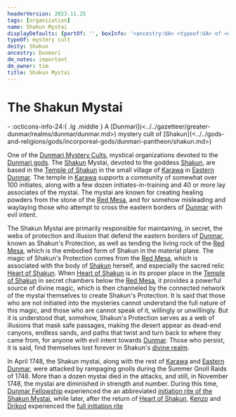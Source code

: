 ```yaml
---
headerVersion: 2023.11.25
tags: [organization]
name: Shakun Mystai
displayDefaults: {partOf: '', boxInfo: '<ancestry:UA> <typeof:UA> of <deity:UA>'}
typeOf: mystery cult
deity: Shakun
ancestry: Dunmari
dm_notes: important
dm_owner: tim
title: Shakun Mystai
---
```

# The Shakun Mystai
<div class="grid cards ext-narrow-margin ext-one-column" markdown>
-
   :octicons-info-24:{ .lg .middle } A [Dunmari](<../../gazetteer/greater-dunmar/realms/dunmar/dunmar.md>) mystery cult of [Shakun](<../../gods-and-religions/gods/incorporeal-gods/dunmari-pantheon/shakun.md>)  
</div>


One of the [Dunmari Mystery Cults](<./dunmari-mystery-cults.md>), mystical organizations devoted to the [Dunmari gods](<../../gods-and-religions/religions/five-siblings/five-siblings.md>). The [Shakun](<../../gods-and-religions/gods/incorporeal-gods/dunmari-pantheon/shakun.md>) Mystai, devoted to the goddess [Shakun](<../../gods-and-religions/gods/incorporeal-gods/dunmari-pantheon/shakun.md>), are based in the [Temple of Shakun](<../../gazetteer/greater-dunmar/realms/dunmar/eastern-dunmar/temple-of-shakun.md>) in the small village of [Karawa](<../../gazetteer/greater-dunmar/realms/dunmar/eastern-dunmar/karawa.md>) in [Eastern Dunmar](<../../gazetteer/greater-dunmar/realms/dunmar/eastern-dunmar/eastern-dunmar.md>). The temple in [Karawa](<../../gazetteer/greater-dunmar/realms/dunmar/eastern-dunmar/karawa.md>) supports a community of somewhat over 100 initiates, along with a few dozen initiates-in-training and 40 or more lay associates of the mystai. The mystai are known for creating healing powders from the stone of the [Red Mesa](<../../gazetteer/greater-dunmar/realms/dunmar/eastern-dunmar/red-mesa.md>), and for somehow misleading and waylaying those who attempt to cross the eastern borders of [Dunmar](<../../gazetteer/greater-dunmar/realms/dunmar/dunmar.md>) with evil intent. 

The Shakun Mystai are primarily responsible for maintaining, in secret, the webs of protection and illusion that defend the eastern borders of [Dunmar](<../../gazetteer/greater-dunmar/realms/dunmar/dunmar.md>), known as Shakun's Protection, as well as tending the living rock of the [Red Mesa](<../../gazetteer/greater-dunmar/realms/dunmar/eastern-dunmar/red-mesa.md>), which is the embodied form of Shakun in the material plane. The magic of Shakun's Protection comes from the [Red Mesa](<../../gazetteer/greater-dunmar/realms/dunmar/eastern-dunmar/red-mesa.md>), which is associated with the body of [Shakun](<../../gods-and-religions/gods/incorporeal-gods/dunmari-pantheon/shakun.md>) herself, and especially the sacred relic [Heart of Shakun](<../../things/artifacts-of-power/heart-of-shakun.md>). When [Heart of Shakun](<../../things/artifacts-of-power/heart-of-shakun.md>) is in its proper place in the [Temple of Shakun](<../../gazetteer/greater-dunmar/realms/dunmar/eastern-dunmar/temple-of-shakun.md>) in secret chambers below the [Red Mesa](<../../gazetteer/greater-dunmar/realms/dunmar/eastern-dunmar/red-mesa.md>), it provides a powerful source of divine magic, which is then channeled by the connected network of the mystai themselves to create Shakun's Protection. It is said that those who are not initiated into the mysteries cannot understand the full nature of this magic, and those who are cannot speak of it, willingly or unwillingly. But it is understood that, somehow, Shakun's Protection serves as a web of illusions that mask safe passages, making the desert appear as dead-end canyons, endless sands, and paths that twist and turn back to where they came from, for anyone with evil intent towards [Dunmar](<../../gazetteer/greater-dunmar/realms/dunmar/dunmar.md>). Those who persist, it is said, find themselves lost forever in Shakun's [divine realm](<../../cosmology/spiritual-realms/shakun-s-realm.md>).  


In April 1748, the Shakun mystai, along with the rest of [Karawa](<../../gazetteer/greater-dunmar/realms/dunmar/eastern-dunmar/karawa.md>) and [Eastern Dunmar](<../../gazetteer/greater-dunmar/realms/dunmar/eastern-dunmar/eastern-dunmar.md>), were attacked by rampaging gnolls during the Summer Gnoll Raids of 1748. More than a dozen mystai died in the attacks, and still, in November 1748, the mystai are diminished in strength and number. During this time, [Dunmar Fellowship](<../../people/pcs/dunmar-fellowship/dunmar-fellowship.md>) experienced the an abbreviated [initiation rite of the Shakun Mystai](<../../campaigns/dunmari-frontier-campaign/session-notes/session-26-dufr.md#the-initiation-ritual-of-the-shakun-mystai>), while later, after the return of [Heart of Shakun](<../../things/artifacts-of-power/heart-of-shakun.md>), [Kenzo](<../../people/pcs/dunmar-fellowship/kenzo.md>) and [Drikod](<../../people/pcs/dunmar-fellowship/guests/drikod.md>) experienced the [full initiation rite](<../../campaigns/dunmari-frontier-campaign/dreams-and-visions/the-shakun-mystai-initiation.md>)


